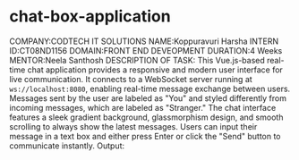 # chat-box-application
COMPANY:CODTECH IT SOLUTIONS
NAME:Koppuravuri Harsha
INTERN ID:CT08ND1156
DOMAIN:FRONT END DEVEOPMENT
DURATION:4 Weeks
MENTOR:Neela Santhosh
DESCRIPTION OF TASK:
                  This Vue.js-based real-time chat application provides a responsive and modern user interface for live communication. It connects to a WebSocket server running at `ws://localhost:8080`, enabling real-time message exchange between users. Messages sent by the user are labeled as "You" and styled differently from incoming messages, which are labeled as "Stranger." The chat interface features a sleek gradient background, glassmorphism design, and smooth scrolling to always show the latest messages. Users can input their message in a text box and either press Enter or click the "Send" button to communicate instantly.
Output:
    
